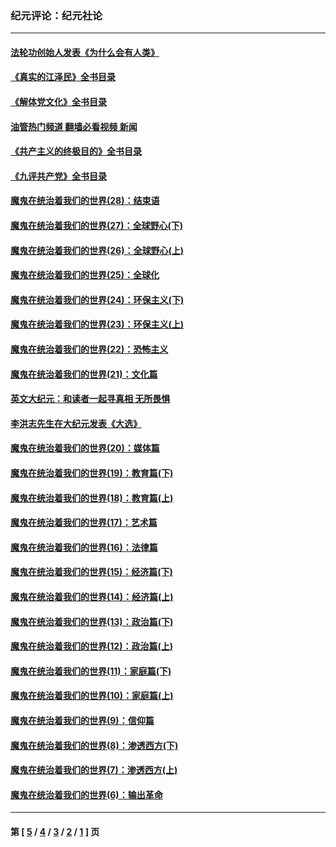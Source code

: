 ### 纪元评论：纪元社论
---
#### [法轮功创始人发表《为什么会有人类》](../../pages/nsc422/n13912117.md?03130330) 
#### [《真实的江泽民》全书目录](../../pages/nsc422/n13721399.md?03130330) 
#### [《解体党文化》全书目录](../../pages/nsc422/n13721157.md?03130330) 
#### [油管热门频道 翻墙必看视频 新闻](ok?03130330)
#### [《共产主义的终极目的》全书目录](../../pages/nsc422/n13721048.md?03130330) 
#### [《九评共产党》全书目录](../../pages/nsc422/n13708085.md?03130330) 
#### [魔鬼在统治着我们的世界(28)：结束语](../../pages/nsc422/n10936246.md?03130330) 
#### [魔鬼在统治着我们的世界(27)：全球野心(下)](../../pages/nsc422/n10928319.md?03130330) 
#### [魔鬼在统治着我们的世界(26)：全球野心(上)](../../pages/nsc422/n10900318.md?03130330) 
#### [魔鬼在统治着我们的世界(25)：全球化](../../pages/nsc422/n10788205.md?03130330) 
#### [魔鬼在统治着我们的世界(24)：环保主义(下)](../../pages/nsc422/n10695307.md?03130330) 
#### [魔鬼在统治着我们的世界(23)：环保主义(上)](../../pages/nsc422/n10688613.md?03130330) 
#### [魔鬼在统治着我们的世界(22)：恐怖主义](../../pages/nsc422/n10614727.md?03130330) 
#### [魔鬼在统治着我们的世界(21)：文化篇](../../pages/nsc422/n10597706.md?03130330) 
#### [英文大纪元：和读者一起寻真相 无所畏惧](../../pages/nsc422/n12542027.md?03130330) 
#### [李洪志先生在大纪元发表《大选》](../../pages/nsc422/n12534746.md?03130330) 
#### [魔鬼在统治着我们的世界(20)：媒体篇](../../pages/nsc422/n10586579.md?03130330) 
#### [魔鬼在统治着我们的世界(19)：教育篇(下)](../../pages/nsc422/n10564808.md?03130330) 
#### [魔鬼在统治着我们的世界(18)：教育篇(上)](../../pages/nsc422/n10526970.md?03130330) 
#### [魔鬼在统治着我们的世界(17)：艺术篇](../../pages/nsc422/n10499093.md?03130330) 
#### [魔鬼在统治着我们的世界(16)：法律篇](../../pages/nsc422/n10485969.md?03130330) 
#### [魔鬼在统治着我们的世界(15)：经济篇(下)](../../pages/nsc422/n10469975.md?03130330) 
#### [魔鬼在统治着我们的世界(14)：经济篇(上)](../../pages/nsc422/n10457370.md?03130330) 
#### [魔鬼在统治着我们的世界(13)：政治篇(下)](../../pages/nsc422/n10448270.md?03130330) 
#### [魔鬼在统治着我们的世界(12)：政治篇(上)](../../pages/nsc422/n10444576.md?03130330) 
#### [魔鬼在统治着我们的世界(11)：家庭篇(下)](../../pages/nsc422/n10440961.md?03130330) 
#### [魔鬼在统治着我们的世界(10)：家庭篇(上)](../../pages/nsc422/n10435448.md?03130330) 
#### [魔鬼在统治着我们的世界(9)：信仰篇](../../pages/nsc422/n10432159.md?03130330) 
#### [魔鬼在统治着我们的世界(8)：渗透西方(下)](../../pages/nsc422/n10429603.md?03130330) 
#### [魔鬼在统治着我们的世界(7)：渗透西方(上)](../../pages/nsc422/n10426013.md?03130330) 
#### [魔鬼在统治着我们的世界(6)：输出革命](../../pages/nsc422/n10421536.md?03130330) 

---
#### 第 [ [5](./5.md?03130330) / [4](./4.md?03130330) / [3](./3.md?03130330) / [2](./2.md?03130330) / [1](./1.md?03130330) ] 页
